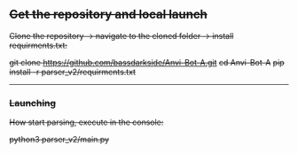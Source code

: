 ## ~~Get the repository and local launch~~
~~Clone the repository -> navigate to the cloned folder -> install requirments.txt:~~

~~git clone https://github.com/bassdarkside/Anvi-Bot-A.git~~
~~cd Anvi-Bot-A~~
~~pip install -r parser_v2/requirments.txt~~

---
### ~~Launching~~   
~~How start parsing, execute in the console:~~

~~python3 parser_v2/main.py~~